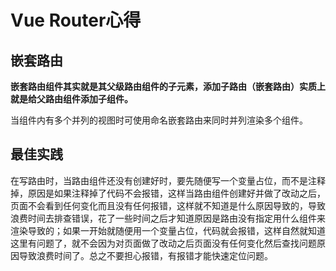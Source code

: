 # Vue Router心得

## 嵌套路由

**嵌套路由组件其实就是其父级路由组件的子元素，添加子路由（嵌套路由）实质上就是给父路由组件添加子组件。**

当组件内有多个并列的视图时可使用命名嵌套路由来同时并列渲染多个组件。

## 最佳实践

在写路由时，当路由组件还没有创建好时，要先随便写一个变量占位，而不是注释掉，原因是如果注释掉了代码不会报错，这样当路由组件创建好并做了改动之后，页面不会看到任何变化而且没有任何报错，这样就不知道是什么原因导致的，导致浪费时间去排查错误，花了一些时间之后才知道原因是路由没有指定用什么组件来渲染导致的；如果一开始就随便用一个变量占位，代码就会报错，这样自然就知道这里有问题了，就不会因为对页面做了改动之后页面没有任何变化然后查找问题原因导致浪费时间了。总之不要担心报错，有报错才能快速定位问题。
